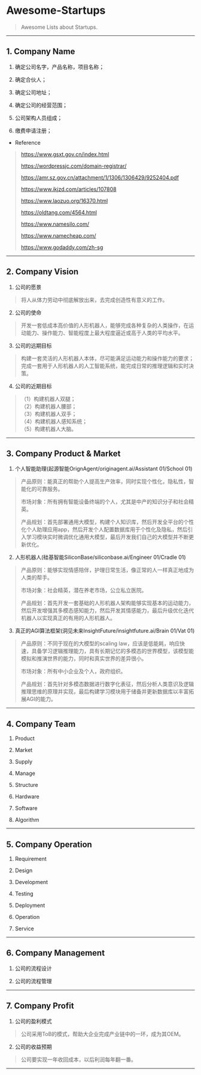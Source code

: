 # Awesome-Startups

> Awesome Lists about Startups.

---

## 1. Company Name

1. 确定公司名字，产品名称，项目名称；

2. 确定合伙人；

3. 确定公司地址；

4. 确定公司的经营范围；

5. 公司架构人员组成；

6. 缴费申请注册；

- Reference
> https://www.gsxt.gov.cn/index.html
> 
> https://wordpressjc.com/domain-registrar/
> 
> https://amr.sz.gov.cn/attachment/1/1306/1306429/9252404.pdf
> 
> https://www.ikjzd.com/articles/107808
> 
> https://www.laozuo.org/16370.html
> 
> https://oldtang.com/4564.html
> 
> https://www.namesilo.com/
> 
> https://www.namecheap.com/
> 
> https://www.godaddy.com/zh-sg

---

## 2. Company Vision

1. 公司的愿景
> 将人从体力劳动中彻底解放出来，去完成创造性有意义的工作。

2. 公司的使命
> 开发一套低成本高价值的人形机器人，能够完成各种复杂的人类操作，在运动能力、操作能力、智能程度上最大程度逼近或高于人类的平均水平。

3. 公司的远期目标
> 构建一套灵活的人形机器人本体，尽可能满足运动能力和操作能力的要求；完成一套用于人形机器人的人工智能系统，能完成日常的推理逻辑和实时决策。

4. 公司的近期目标
> （1）构建机器人双腿；<br>
> （2）构建机器人腰部；<br>
> （3）构建机器人双手；<br>
> （4）构建机器人感知系统；<br>
> （5）构建机器人大脑。<br>

---

## 3. Company Product & Market

1. 个人智能助理(起源智能OrignAgent/originagent.ai/Assistant 01/School 01)
> 产品原则：能真正的帮助个人提高生产效率，同时实现个性化，隐私性，智能化的可靠服务。
> 
> 市场对象：所有拥有智能设备终端的个人，尤其是中产的知识分子和社会精英。
> 
> 产品规划：首先部署通用大模型，构建个人知识库，然后开发全平台的个性化个人助理应用app，然后开发个人配置数据库用于个性化及隐私，然后引入学习模块实时微调优化通用大模型，最后开发我们自己的大模型并不断更新优化。

2. 人形机器人(硅基智能SiliconBase/siliconbase.ai/Engineer 01/Cradle 01)
> 产品原则：能够实现情感陪伴，护理日常生活，像正常的人一样真正地成为人类的帮手。
> 
> 市场对象：社会精英，潜在养老市场，公立私立医院。
> 
> 产品规划：首先开发一套基础的人形机器人架构能够实现基本的运动能力，然后开发增强其多模态感知能力，然后开发其情感能力，最后升级优化迭代机器人以实现真正的有用的人形机器人。

3. 真正的AGI算法框架(洞见未来InsightFuture/insightfuture.ai/Brain 01/Vat 01)
> 产品原则：不同于现在的大模型的scaling law，应该是低能耗，响应快速，具备学习逻辑推理能力，具有长期记忆的多模态的世界模型，该模型能模拟和推演世界的能力，同时和真实世界的差异很小。
> 
> 市场对象：所有中小企业及个人，政府组织。
> 
> 产品规划：首先针对多模态数据进行数字化表征，然后分析人类意识及逻辑推理思维的原理并实现，最后构建学习模块用于储备并更新数据库以丰富拓展AGI的能力。

---

## 4. Company Team

1. Product

2. Market

3. Supply

4. Manage

5. Structure

6. Hardware

7. Software

8. Algorithm

---

## 5. Company Operation

1. Requirement

2. Design

3. Development

4. Testing

5. Deployment

6. Operation

7. Service

---

## 6. Company Management

1. 公司的流程设计

2. 公司的流程管理

---

## 7. Company Profit

1. 公司的盈利模式
> 公司采用ToB的模式，帮助大企业完成产业链中的一环，成为其OEM。

2. 公司的收益预期
> 公司要实现一年收回成本，以后利润每年翻一番。

---

